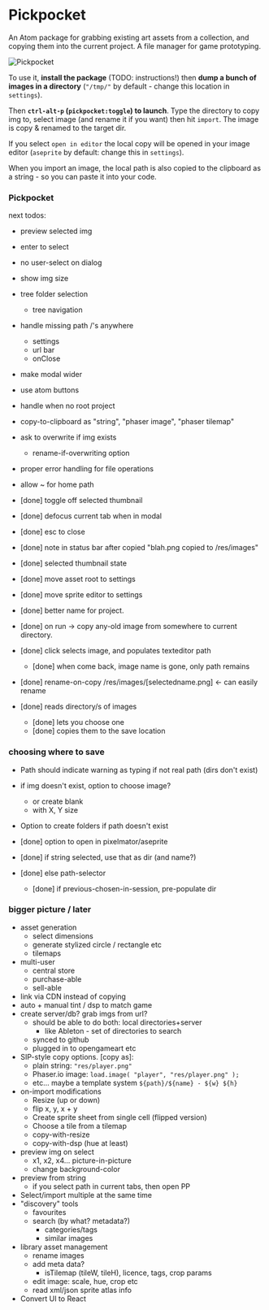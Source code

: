 # Pickpocket

An Atom package for grabbing existing art assets from a collection, and copying them into the current project. A file manager for game prototyping.

![Pickpocket](https://cloud.githubusercontent.com/assets/129330/15506386/6c08650a-2195-11e6-9b22-d25fea6dc3a5.png)

To use it, **install the package** (TODO: instructions!) then **dump a bunch of images in a directory** (`"/tmp/"` by default - change this location in `settings`).

Then **`ctrl-alt-p` (`pickpocket:toggle`) to launch**. Type the directory to copy img to, select image (and rename it if you want) then hit `import`. The image is copy & renamed to the target dir.

If you select `open in editor` the local copy will be opened in your image editor (`aseprite` by default: change this in `settings`).

When you import an image, the local path is also copied to the clipboard as a string - so you can paste it into your code.

### Pickpocket

next todos:
  * preview selected img
  * enter to select
  * no user-select on dialog
  * show img size
  * tree folder selection
    * tree navigation
  * handle missing path /'s anywhere
    * settings
    * url bar
    * onClose
  * make modal wider
  * use atom buttons
  * handle when no root project
  * copy-to-clipboard as "string", "phaser image", "phaser tilemap"
  * ask to overwrite if img exists
    * rename-if-overwriting option
  * proper error handling for file operations
  * allow ~ for home path

  * [done] toggle off selected thumbnail
  * [done] defocus current tab when in modal
  * [done] esc to close
  * [done] note in status bar after copied "blah.png copied to /res/images"
  * [done] selected thumbnail state
  * [done] move asset root to settings
  * [done] move sprite editor to settings
  * [done] better name for project.
  * [done] on run -> copy any-old image from somewhere to current directory.
  * [done] click selects image, and populates texteditor path
    * [done] when come back, image name is gone, only path remains
  * [done] rename-on-copy /res/images/[selectedname.png] <- can easily rename
  * [done] reads directory/s of images
    * [done] lets you choose one
    * [done] copies them to the save location

### choosing where to save
  * Path should indicate warning as typing if not real path (dirs don't exist)
  * if img doesn't exist, option to choose image?
    * or create blank
    * with X, Y size
  * Option to create folders if path doesn't exist

  * [done] option to open in pixelmator/aseprite
  * [done] if string selected, use that as dir (and name?)
  * [done] else path-selector
    * [done] if previous-chosen-in-session, pre-populate dir

### bigger picture / later
  * asset generation
    * select dimensions
    * generate stylized circle / rectangle etc
    * tilemaps
  * multi-user
    * central store
    * purchase-able
    * sell-able
  * link via CDN instead of copying
  * auto + manual tint / dsp to match game
  * create server/db? grab imgs from url?
    * should be able to do both: local directories+server
      * like Ableton - set of directories to search
    * synced to github
    * plugged in to opengameart etc
  * SIP-style copy options. [copy as]:
    * plain string: `"res/player.png"`
    * Phaser.io image: `load.image( "player", "res/player.png" );`
    * etc... maybe a template system `${path}/${name} - ${w} ${h}`
  * on-import modifications
    * Resize (up or down)
    * flip x, y, x + y
    * Create sprite sheet from single cell (flipped version)
    * Choose a tile from a tilemap
    * copy-with-resize
    * copy-with-dsp (hue at least)
  * preview img on select
    * x1, x2, x4... picture-in-picture
    * change background-color
  * preview from string
    * if you select path in current tabs, then open PP
  * Select/import multiple at the same time
  * "discovery" tools
    * favourites
    * search (by what? metadata?)
      * categories/tags
      * similar images
  * library asset management
    * rename images
    * add meta data?
      * isTilemap (tileW, tileH), licence, tags, crop params
    * edit image: scale, hue, crop etc
    * read xml/json sprite atlas info
  * Convert UI to React
